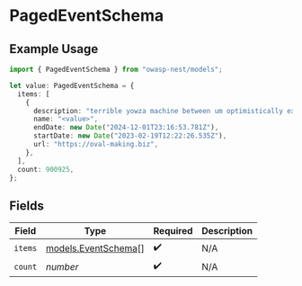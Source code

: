 # PagedEventSchema

## Example Usage

```typescript
import { PagedEventSchema } from "owasp-nest/models";

let value: PagedEventSchema = {
  items: [
    {
      description: "terrible yowza machine between um optimistically extension",
      name: "<value>",
      endDate: new Date("2024-12-01T23:16:53.781Z"),
      startDate: new Date("2023-02-19T12:22:26.535Z"),
      url: "https://oval-making.biz",
    },
  ],
  count: 900925,
};
```

## Fields

| Field                                            | Type                                             | Required                                         | Description                                      |
| ------------------------------------------------ | ------------------------------------------------ | ------------------------------------------------ | ------------------------------------------------ |
| `items`                                          | [models.EventSchema](../models/eventschema.md)[] | :heavy_check_mark:                               | N/A                                              |
| `count`                                          | *number*                                         | :heavy_check_mark:                               | N/A                                              |